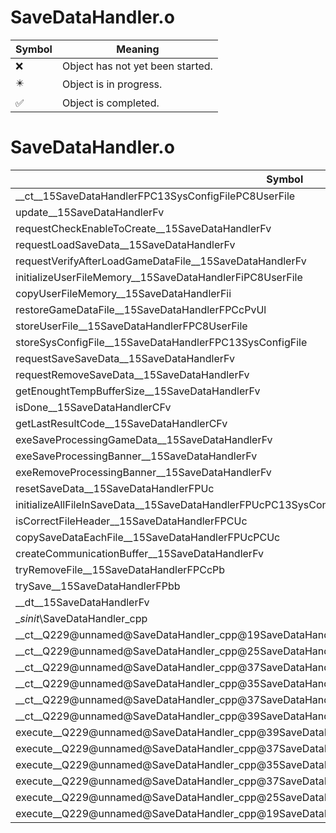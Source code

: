 # SaveDataHandler.o
| Symbol | Meaning 
| ------------- | ------------- 
| :x: | Object has not yet been started. 
| :eight_pointed_black_star: | Object is in progress. 
| :white_check_mark: | Object is completed. 


# SaveDataHandler.o
| Symbol | Decompiled? |
| ------------- | ------------- |
| __ct__15SaveDataHandlerFPC13SysConfigFilePC8UserFile | :x: |
| update__15SaveDataHandlerFv | :x: |
| requestCheckEnableToCreate__15SaveDataHandlerFv | :x: |
| requestLoadSaveData__15SaveDataHandlerFv | :x: |
| requestVerifyAfterLoadGameDataFile__15SaveDataHandlerFv | :x: |
| initializeUserFileMemory__15SaveDataHandlerFiPC8UserFile | :x: |
| copyUserFileMemory__15SaveDataHandlerFii | :x: |
| restoreGameDataFile__15SaveDataHandlerFPCcPvUl | :x: |
| storeUserFile__15SaveDataHandlerFPC8UserFile | :x: |
| storeSysConfigFile__15SaveDataHandlerFPC13SysConfigFile | :x: |
| requestSaveSaveData__15SaveDataHandlerFv | :x: |
| requestRemoveSaveData__15SaveDataHandlerFv | :x: |
| getEnoughtTempBufferSize__15SaveDataHandlerFv | :x: |
| isDone__15SaveDataHandlerCFv | :x: |
| getLastResultCode__15SaveDataHandlerCFv | :x: |
| exeSaveProcessingGameData__15SaveDataHandlerFv | :x: |
| exeSaveProcessingBanner__15SaveDataHandlerFv | :x: |
| exeRemoveProcessingBanner__15SaveDataHandlerFv | :x: |
| resetSaveData__15SaveDataHandlerFPUc | :x: |
| initializeAllFileInSaveData__15SaveDataHandlerFPUcPC13SysConfigFilePC8UserFile | :x: |
| isCorrectFileHeader__15SaveDataHandlerFPCUc | :x: |
| copySaveDataEachFile__15SaveDataHandlerFPUcPCUc | :x: |
| createCommunicationBuffer__15SaveDataHandlerFv | :x: |
| tryRemoveFile__15SaveDataHandlerFPCcPb | :x: |
| trySave__15SaveDataHandlerFPbb | :x: |
| __dt__15SaveDataHandlerFv | :x: |
| __sinit_\SaveDataHandler_cpp | :x: |
| __ct__Q229@unnamed@SaveDataHandler_cpp@19SaveDataHandlerWaitFv | :x: |
| __ct__Q229@unnamed@SaveDataHandler_cpp@25SaveDataHandlerProcessingFv | :x: |
| __ct__Q229@unnamed@SaveDataHandler_cpp@37SaveDataHandlerSaveProcessingGameDataFv | :x: |
| __ct__Q229@unnamed@SaveDataHandler_cpp@35SaveDataHandlerSaveProcessingBannerFv | :x: |
| __ct__Q229@unnamed@SaveDataHandler_cpp@37SaveDataHandlerRemoveProcessingBannerFv | :x: |
| __ct__Q229@unnamed@SaveDataHandler_cpp@39SaveDataHandlerRemoveProcessingGameDataFv | :x: |
| execute__Q229@unnamed@SaveDataHandler_cpp@39SaveDataHandlerRemoveProcessingGameDataCFP5Spine | :x: |
| execute__Q229@unnamed@SaveDataHandler_cpp@37SaveDataHandlerRemoveProcessingBannerCFP5Spine | :x: |
| execute__Q229@unnamed@SaveDataHandler_cpp@35SaveDataHandlerSaveProcessingBannerCFP5Spine | :x: |
| execute__Q229@unnamed@SaveDataHandler_cpp@37SaveDataHandlerSaveProcessingGameDataCFP5Spine | :x: |
| execute__Q229@unnamed@SaveDataHandler_cpp@25SaveDataHandlerProcessingCFP5Spine | :x: |
| execute__Q229@unnamed@SaveDataHandler_cpp@19SaveDataHandlerWaitCFP5Spine | :x: |
